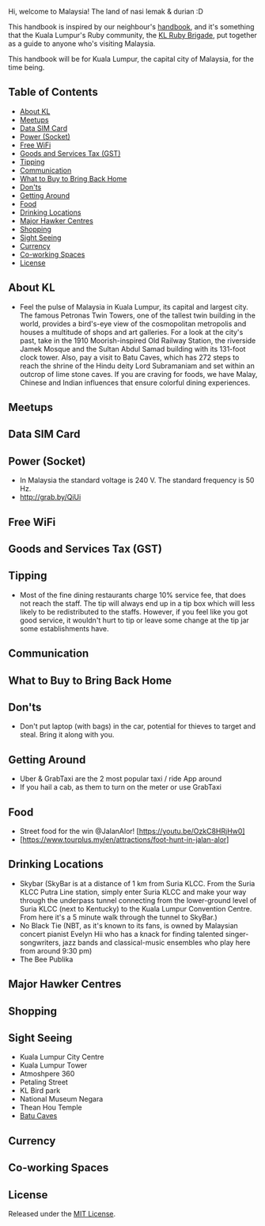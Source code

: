 Hi, welcome to Malaysia! The land of nasi lemak & durian :D

This handbook is inspired by our neighbour's [handbook](https://github.com/rubysg/singapore), and it's something that the Kuala Lumpur's Ruby community, the [KL Ruby Brigade](http://rubybrigade.my), put together as a guide to anyone who's visiting Malaysia. 

This handbook will be for Kuala Lumpur, the capital city of Malaysia, for the time being.

## Table of Contents

- [About KL](#about-kl)
- [Meetups](#meetups)
- [Data SIM Card](#data-sim-card)
- [Power (Socket)](#power-socket)
- [Free WiFi](#free-wifi)
- [Goods and Services Tax (GST)](#goods-and-services-tax-gst)
- [Tipping](#tipping)
- [Communication](#communication)
- [What to Buy to Bring Back Home](#what-to-buy-to-bring-back-home)
- [Don'ts](#donts)
- [Getting Around](#getting-around)
- [Food](#food)
- [Drinking Locations](#drinking-locations)
- [Major Hawker Centres](#major-hawker-centres)
- [Shopping](#shopping)
- [Sight Seeing](#sight-seeing)
- [Currency](#currency)
- [Co-working Spaces](#co-working-spaces)
- [License](#license)


## About KL
* Feel the pulse of Malaysia in Kuala Lumpur, its capital and largest city. The famous Petronas Twin Towers, one of the tallest twin building in the world, provides a bird's-eye view of the cosmopolitan metropolis and houses a multitude of shops and art galleries. For a look at the city's past, take in the 1910 Moorish-inspired Old Railway Station, the riverside Jamek Mosque and the Sultan Abdul Samad building with its 131-foot clock tower. Also, pay a visit to Batu Caves, which has 272 steps to reach the shrine of the Hindu deity Lord Subramaniam and set within an outcrop of lime stone caves. If you are craving for foods, we have Malay, Chinese and Indian influences that ensure colorful dining experiences.

## Meetups
## Data SIM Card

## Power (Socket)
* In Malaysia the standard voltage is 240 V. The standard frequency is 50 Hz.
* http://grab.by/QiUi

## Free WiFi
## Goods and Services Tax (GST)
## Tipping
* Most of the fine dining restaurants charge 10% service fee, that does not reach the staff. The tip will always end up in a tip box which will less likely to be redistributed to the staffs. However, if you feel like you got good service, it wouldn't hurt to tip or leave some change at the tip jar some establishments have.

## Communication
## What to Buy to Bring Back Home

## Don'ts
* Don't put laptop (with bags) in the car, potential for thieves to target and steal. Bring it along with you.

## Getting Around
* Uber & GrabTaxi are the 2 most popular taxi / ride App around
* If you hail a cab, as them to turn on the meter or use GrabTaxi

## Food
* Street food for the win @JalanAlor! [https://youtu.be/OzkC8HRjHw0]
* [https://www.tourplus.my/en/attractions/foot-hunt-in-jalan-alor]

## Drinking Locations
* Skybar (SkyBar is at a distance of 1 km from Suria KLCC. From the Suria KLCC Putra Line station, simply enter Suria KLCC and make your way through the underpass tunnel connecting from the lower-ground level of Suria KLCC (next to Kentucky) to the Kuala Lumpur Convention Centre. From here it's a 5 minute walk through the tunnel to SkyBar.)
* No Black Tie (NBT, as it's known to its fans, is owned by Malaysian concert pianist Evelyn Hii who has a knack for finding talented singer-songwriters, jazz bands and classical-music ensembles who play here from around 9:30 pm)
* The Bee Publika

## Major Hawker Centres
## Shopping

## Sight Seeing
* Kuala Lumpur City Centre
* Kuala Lumpur Tower
* Atmoshpere 360
* Petaling Street
* KL Bird park
* National Museum Negara
* Thean Hou Temple
* [Batu Caves](https://www.tourplus.my/en/attractions/batu-caves)


## Currency
## Co-working Spaces

## License

Released under the [MIT License](http://www.opensource.org/licenses/MIT).
